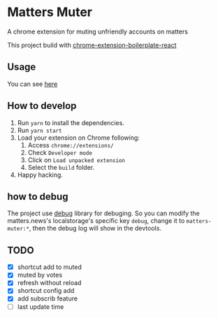 # Matters Muter

A chrome extension for muting unfriendly accounts on matters

This project build with [chrome-extension-boilerplate-react](https://github.com/lxieyang/chrome-extension-boilerplate-react)

## Usage

You can see [here](https://matters.news/@deserve/%E4%BD%BF%E7%94%A8%E8%BF%99%E4%B8%AA%E6%B5%8F%E8%A7%88%E5%99%A8%E6%89%A9%E5%B1%95%E4%B8%80%E9%94%AE%E5%BC%80%E5%90%AFmatters%E7%9A%84%E5%85%A8%E7%AB%99%E5%B1%8F%E8%94%BD-%E6%8B%89%E9%BB%91-%E9%9D%99%E9%9F%B3%E5%8A%9F%E8%83%BD-zdpuAwGnxxMnyvaBJwCszuRrHjqprMohMPkXXWfYYKwEzvkrX)

## How to develop

1. Run `yarn` to install the dependencies.
1. Run `yarn start`
1. Load your extension on Chrome following:
   1. Access `chrome://extensions/`
   1. Check `Developer mode`
   1. Click on `Load unpacked extension`
   1. Select the `build` folder.
1. Happy hacking.

## how to debug

The project use [debug](https://github.com/visionmedia/debug) library for debuging. So you can modify the matters.news's localstorage's specific key `debug`, change it to `matters-muter:*`, then the debug log will show in the devtools.

## TODO

- [x] shortcut add to muted
- [x] muted by votes
- [x] refresh without reload
- [x] shortcut config add
- [x] add subscrib feature
- [ ] last update time
